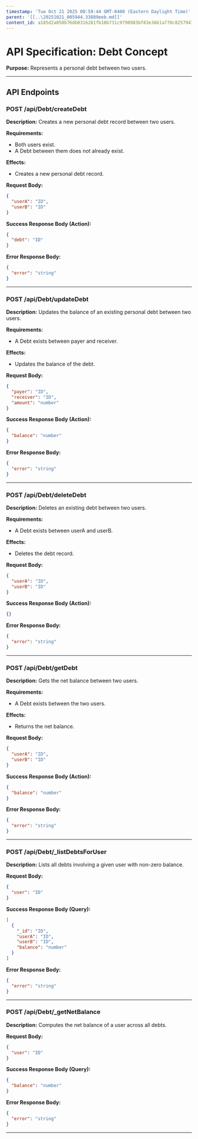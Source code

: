 ```yaml
---
timestamp: 'Tue Oct 21 2025 00:59:44 GMT-0400 (Eastern Daylight Time)'
parent: '[[..\20251021_005944.33889eeb.md]]'
content_id: a185d2a050b76db0316281fb18b731c9790983bf83e3661a770c8257947d6065
---
```


# API Specification: Debt Concept

**Purpose:** Represents a personal debt between two users.

***

## API Endpoints

### POST /api/Debt/createDebt

**Description:** Creates a new personal debt record between two users.

**Requirements:**

* Both users exist.
* A Debt between them does not already exist.

**Effects:**

* Creates a new personal debt record.

**Request Body:**

```json
{
  "userA": "ID",
  "userB": "ID"
}
```

**Success Response Body (Action):**

```json
{
  "debt": "ID"
}
```

**Error Response Body:**

```json
{
  "error": "string"
}
```

***

### POST /api/Debt/updateDebt

**Description:** Updates the balance of an existing personal debt between two users.

**Requirements:**

* A Debt exists between payer and receiver.

**Effects:**

* Updates the balance of the debt.

**Request Body:**

```json
{
  "payer": "ID",
  "receiver": "ID",
  "amount": "number"
}
```

**Success Response Body (Action):**

```json
{
  "balance": "number"
}
```

**Error Response Body:**

```json
{
  "error": "string"
}
```

***

### POST /api/Debt/deleteDebt

**Description:** Deletes an existing debt between two users.

**Requirements:**

* A Debt exists between userA and userB.

**Effects:**

* Deletes the debt record.

**Request Body:**

```json
{
  "userA": "ID",
  "userB": "ID"
}
```

**Success Response Body (Action):**

```json
{}
```

**Error Response Body:**

```json
{
  "error": "string"
}
```

***

### POST /api/Debt/getDebt

**Description:** Gets the net balance between two users.

**Requirements:**

* A Debt exists between the two users.

**Effects:**

* Returns the net balance.

**Request Body:**

```json
{
  "userA": "ID",
  "userB": "ID"
}
```

**Success Response Body (Action):**

```json
{
  "balance": "number"
}
```

**Error Response Body:**

```json
{
  "error": "string"
}
```

***

### POST /api/Debt/\_listDebtsForUser

**Description:** Lists all debts involving a given user with non-zero balance.

**Request Body:**

```json
{
  "user": "ID"
}
```

**Success Response Body (Query):**

```json
[
  {
    "_id": "ID",
    "userA": "ID",
    "userB": "ID",
    "balance": "number"
  }
]
```

**Error Response Body:**

```json
{
  "error": "string"
}
```

***

### POST /api/Debt/\_getNetBalance

**Description:** Computes the net balance of a user across all debts.

**Request Body:**

```json
{
  "user": "ID"
}
```

**Success Response Body (Query):**

```json
{
  "balance": "number"
}
```

**Error Response Body:**

```json
{
  "error": "string"
}
```

***
